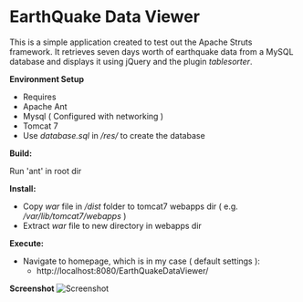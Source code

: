 EarthQuake Data Viewer
==============================

This is a simple application created to test out the Apache Struts framework. It retrieves seven days worth of earthquake data from a MySQL database and displays it using jQuery and the plugin *tablesorter*. 


**Environment Setup**
 *  Requires
   * Apache Ant
   * Mysql ( Configured with networking )
   * Tomcat 7
 * Use *database.sql* in *<root>/res/* to create the database

**Build:**

  Run 'ant' in root dir

**Install:**

 * Copy *war* file in *<root>/dist* folder to tomcat7 webapps dir ( e.g. */var/lib/tomcat7/webapps* )
 * Extract *war* file to new directory in webapps dir

**Execute:**

 * Navigate to homepage, which is in my case ( default settings ):
   * http://localhost:8080/EarthQuakeDataViewer/

**Screenshot**
![Screenshot](https://lh3.googleusercontent.com/-Ly7sf_xEUQo/UHpvS2WJbpI/AAAAAAAAAKI/FCMLVrbOdvk/s640/screenshot.png)

